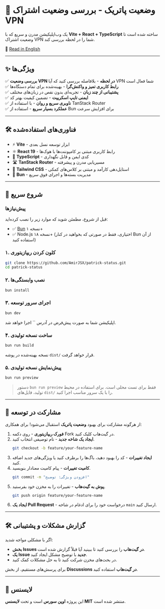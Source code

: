 # 🚀 **وضعیت پاتریک** - بررسی وضعیت اشتراک VPN

یک وب‌اپلیکیشن مدرن و سریع که با **Vite + React + TypeScript** ساخته شده است تا وضعیت اشتراک VPN شما را در لحظه بررسی کند.

📄 [Read in English](README.md)

---

## ✨ **ویژگی‌ها**

✅ **بررسی وضعیت VPN در لحظه** - بلافاصله بررسی کنید که آیا VPN شما فعال است\
✅ **رابط کاربری تمیز و واکنش‌گرا** - بهینه‌شده برای تمام دستگاه‌ها\
✅ **پشتیبانی از چند زبان** - تجربه‌ای بدون نقص در زبان‌های مختلف\
✅ **ایمنی تایپ اسکریپت** - تضمین کیفیت بهتر کد\
✅ **ناوبری سریع و روان** - با استفاده از TanStack Router\
✅ **عملکرد بسیار سریع** - استفاده از Bun برای افزایش سرعت

---

## 🛠️ **فناوری‌های استفاده‌شده**

- ⚡ **Vite** - ابزار توسعه نسل بعدی
- ⚛️ **React 19** - رابط کاربری مبتنی بر کامپوننت‌ها با هوک‌ها
- 📜 **TypeScript** - کدی ایمن و قابل نگهداری
- 🛣️ **TanStack Router** - مسیریابی مدرن و پیشرفته
- 🎨 **Tailwind CSS** - استایل‌دهی کارآمد و مبتنی بر کلاس‌های کمکی
- 🚀 **Bun** - مدیریت بسته‌ها و اجرای فوق سریع

---

## 🚀 **شروع سریع**

### **پیش‌نیازها**

قبل از شروع، مطمئن شوید که موارد زیر را نصب کرده‌اید:

- ✅ [Bun](https://bun.sh/) نسخه ۱+
- ✅ Node.js نسخه ۱۸+ (اختیاری، فقط در صورتی که بخواهید در کنار Bun از آن استفاده کنید)

### **۱. کلون کردن ریپازیتوری**

```bash
git clone https://github.com/AmirJSX/patrick-status.git
cd patrick-status
```

### **۲. نصب وابستگی‌ها**

```bash
bun install
```

### **۳. اجرای سرور توسعه**

```bash
bun dev
```

اپلیکیشن شما به صورت پیش‌فرض در آدرس `` اجرا خواهد شد.

### **۴. ساخت نسخه تولیدی**

```bash
bun run build
```

نسخه بهینه‌شده در پوشه `dist/` قرار خواهد گرفت.

### **۵. پیش‌نمایش نسخه تولیدی**

```bash
bun run preview
```

> دستور `bun run preview` فقط برای تست محلی است. برای استفاده در محیط تولید، فایل‌های `dist/` را با یک سرور مناسب اجرا کنید.

---

## 🤝 **مشارکت در توسعه**

از هرگونه مشارکت برای بهبود **وضعیت پاتریک** استقبال می‌شود! برای همکاری:

1. **فورک ریپازیتوری** - روی دکمه Fork در گیت‌هاب کلیک کنید.
2. **ایجاد یک شاخه جدید** - نام توصیفی انتخاب کنید.
   ```bash
   git checkout -b feature/your-feature-name
   ```
3. **ایجاد تغییرات** - کد را بهبود دهید، باگ‌ها را برطرف کنید یا ویژگی‌های جدید اضافه کنید.
4. **کامیت تغییرات** - پیام کامیت معنادار بنویسید.
   ```bash
   git commit -m "افزودن ویژگی: توضیح"
   ```
5. **پوش به گیت‌هاب** - تغییرات را به مخزن خود بفرستید.
   ```bash
   git push origin feature/your-feature-name
   ```
6. **ایجاد یک Pull Request** - درخواست خود را برای ادغام در شاخه `main` ارسال کنید.

---

## 🛠 **گزارش مشکلات و پشتیبانی**

اگر با مشکلی مواجه شدید:

- **بخش Issues در گیت‌هاب** را بررسی کنید تا ببینید آیا قبلاً گزارش شده است.
- **یک Issue جدید** با توضیح مشکل ایجاد کنید.
- در بحث‌های مخزن شرکت کنید تا به حل مشکلات کمک کنید.

برای پرسش‌های مستقیم، از بخش **Discussions در گیت‌هاب** استفاده کنید.

---

## 📜 **لایسنس**

این پروژه **اوپن سورس** است و تحت **لایسنس MIT** منتشر شده است.
